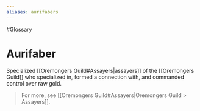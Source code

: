 ```yaml
---
aliases: aurifabers
---
```

#Glossary 
# Aurifaber

Specialized [[Oremongers Guild#Assayers|assayers]] of the [[Oremongers Guild]] who specialized in, formed a connection with, and commanded control over raw gold.

> For more, see [[Oremongers Guild#Assayers|Oremongers Guild > Assayers]].